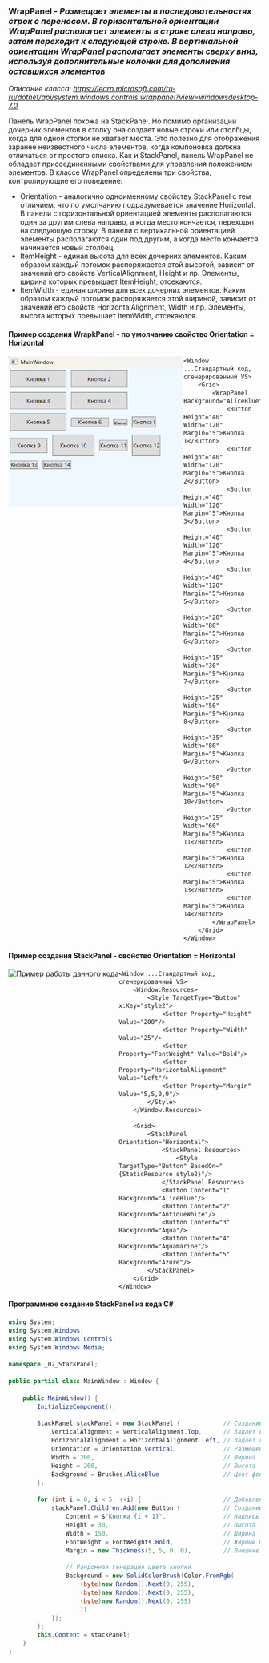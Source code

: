 ### WrapPanel - *Размещает элементы в последовательностях строк с переносом. В горизонтальной ориентации WrapPanel располагает элементы в строке слева направо, затем переходит к следующей строке. В вертикальной ориентации WrapPanel располагает элементы сверху вниз, используя дополнительные колонки для дополнения оставшихся элементов*

*Описание класса: https://learn.microsoft.com/ru-ru/dotnet/api/system.windows.controls.wrappanel?view=windowsdesktop-7.0*

Панель WrapPanel похожа на StackPanel. Но помимо организации дочерних элементов в стопку она создает новые строки или столбцы, когда для одной стопки не хватает места. Это полезно для отображения заранее неизвестного числа элементов, когда компоновка должна отличаться от простого списка.
Как и StackPanel, панель WrapPanel не обладает присоединенными свойствами для управления положением элементов. 
В классе WrapPanel определены три свойства, контролирующие его поведение: 
* Orientation - аналогично одноименному свойству StackPanel с тем отличием, что по умолчанию подразумевается значение Horizontal. В панели с горизонтальной ориентацией элементы располагаются один за другим слева направо, а когда место кончается, переходят на следующую строку. В панели с вертикальной ориентацией элементы располагаются один под другим, а когда место кончается, начинается новый столбец.
* ItemHeight - единая высота для всех дочерних элементов. Каким образом каждый потомок распоряжается этой высотой, зависит от значений его свойств VerticalAlignment, Height и пр. Элементы, ширина которых превышает ItemHeight, отсекаются.
* ItemWidth - единая ширина для всех дочерних элементов. Каким образом каждый потомок распоряжается этой шириной, зависит от значений его свойств HorizontalAlignment, Width и пр. Элементы, высота которых превышает ItemWidth, отсекаются.

#### Пример создания WrapkPanel - по умолчанию свойство Orientation = Horizontal
<img align="left" Width="350" Height="300" src="img/WrapPanel1.png" alt="Пример работы данного кода"/>

~~~XAML
<Window ...Стандартный код, сгенерированный VS>
    <Grid>
        <WrapPanel Background="AliceBlue">
            <Button Height="40" Width="120" Margin="5">Кнопка 1</Button>
            <Button Height="40" Width="120" Margin="5">Кнопка 2</Button>
            <Button Height="40" Width="120" Margin="5">Кнопка 3</Button>
            <Button Height="40" Width="120" Margin="5">Кнопка 4</Button>
            <Button Height="40" Width="120" Margin="5">Кнопка 5</Button>
            <Button Height="20" Width="80" Margin="5">Кнопка 6</Button>
            <Button Height="15" Width="30" Margin="5">Кнопка 7</Button>
            <Button Height="25" Width="50" Margin="5">Кнопка 8</Button>
            <Button Height="35" Width="80" Margin="5">Кнопка 9</Button>
            <Button Height="50" Width="90" Margin="5">Кнопка 10</Button>
            <Button Height="25" Width="60" Margin="5">Кнопка 11</Button>
            <Button Margin="5">Кнопка 12</Button>
            <Button Margin="5">Кнопка 13</Button>
            <Button Margin="5">Кнопка 14</Button>
        </WrapPanel>
    </Grid>
</Window>
~~~

#### Пример создания StackPanel - свойство Orientation = Horizontal
<img align="left"  src="img/StackPanel2.png" alt="Пример работы данного кода"/>

~~~XAML
<Window ...Стандартный код, сгенерированный VS>
    <Window.Resources>
        <Style TargetType="Button" x:Key="style2">
            <Setter Property="Height" Value="200"/>
            <Setter Property="Width" Value="25"/>
            <Setter Property="FontWeight" Value="Bold"/>
            <Setter Property="HorizontalAlignment" Value="Left"/>
            <Setter Property="Margin" Value="5,5,0,0"/>
        </Style>
    </Window.Resources>
    
    <Grid>
        <StackPanel Orientation="Horizontal">
            <StackPanel.Resources>
                <Style TargetType="Button" BasedOn="{StaticResource style2}"/>
            </StackPanel.Resources>
            <Button Content="1" Background="AliceBlue"/>
            <Button Content="2" Background="AntiqueWhite"/>
            <Button Content="3" Background="Aqua"/>
            <Button Content="4" Background="Aquamarine"/>
            <Button Content="5" Background="Azure"/>
        </StackPanel>  
    </Grid>
</Window>
~~~

#### Программное создание StackPanel из кода C#
~~~C#
using System;
using System.Windows;
using System.Windows.Controls;
using System.Windows.Media;

namespace _02_StackPanel;

public partial class MainWindow : Window {

    public MainWindow() {
        InitializeComponent();

        StackPanel stackPanel = new StackPanel {            // Создание объекта стек-панель
            VerticalAlignment = VerticalAlignment.Top,      // Задает вертикальное выравнивание
            HorizontalAlignment = HorizontalAlignment.Left, // Задает горизонтальное выравнивание
            Orientation = Orientation.Vertical,             // Размещение элементов внутри стек панели
            Width = 200,                                    // Ширина
            Height = 200,                                   // Высота
            Background = Brushes.AliceBlue                  // Цвет фона
        };

        for (int i = 0; i < 5; ++i) {                       // Добавление 5 кнопок в стек панель
            stackPanel.Children.Add(new Button {            // Создание кнопки
                Content = $"Кнопка {i + 1}",                // Надпись на кнопке
                Height = 30,                                // Высота
                Width = 150,                                // Ширина
                FontWeight = FontWeights.Bold,              // Жирный шрифт
                Margin = new Thickness(5, 5, 0, 0),         // Внешние отступы left,top,r,b

                // Рандомная генерация цвета кнопки
                Background = new SolidColorBrush(Color.FromRgb(
                    (byte)new Random().Next(0, 255),
                    (byte)new Random().Next(0, 255),
                    (byte)new Random().Next(0, 255)
                    ))
            });
        };
        this.Content = stackPanel;
    }
}
~~~
